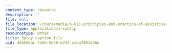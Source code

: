 ```yaml
---
content_type: resource
description: ''
file: null
file_location: /coursemedia/6-811-principles-and-practice-of-assistive-technology-fall-2014/d3b586acfa9d5b40b7d3caba7801d36e_x18bMLW4eO4.vtt
file_type: application/x-subrip
resourcetype: Other
title: 3play caption file
uid: d3b586ac-fa9d-5b40-b7d3-caba7801d36e
---
```

